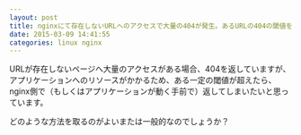 ```yaml
---
layout: post
title: nginxにて存在しないURLへのアクセスで大量の404が発生。あるURLの404の閾値を超えたらnginx側でリクエストを返す方法は？
date: 2015-03-09 14:41:55
categories: linux nginx
---
```

<!-- {% raw %} -->
<p>URLが存在しないページへ大量のアクセスがある場合、404を返していますが、アプリケーションへのリソースがかかるため、ある一定の閾値が超えたら、nginx側で（もしくはアプリケーションが動く手前で）返してしまいたいと思っています。</p>

<p>どのような方法を取るのがよいまたは一般的なのでしょうか？</p>
<!-- {% endraw %} -->
